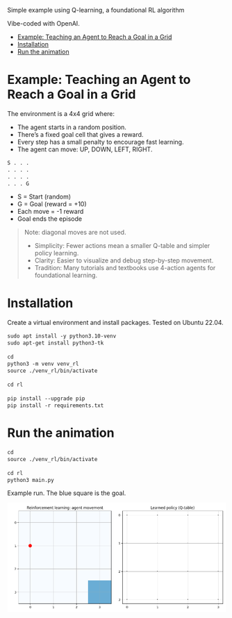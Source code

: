Simple example using Q-learning, a foundational RL algorithm

Vibe-coded with OpenAI.

- [Example: Teaching an Agent to Reach a Goal in a Grid](#example-teaching-an-agent-to-reach-a-goal-in-a-grid)
- [Installation](#installation)
- [Run the animation](#run-the-animation)

# Example: Teaching an Agent to Reach a Goal in a Grid

The environment is a 4x4 grid where:

* The agent starts in a random position.
* There’s a fixed goal cell that gives a reward.
* Every step has a small penalty to encourage fast learning.
* The agent can move: UP, DOWN, LEFT, RIGHT.
```
S . . .
. . . .
. . . .
. . . G
```
* S = Start (random)
* G = Goal (reward = +10)
* Each move = -1 reward
* Goal ends the episode

> Note: diagonal moves are not used.
> * Simplicity: Fewer actions mean a smaller Q-table and simpler policy learning.
> * Clarity: Easier to visualize and debug step-by-step movement.
> * Tradition: Many tutorials and textbooks use 4-action agents for foundational learning.

# Installation

Create a virtual environment and install packages.  Tested on Ubuntu 22.04.

```console
sudo apt install -y python3.10-venv
sudo apt-get install python3-tk

cd
python3 -m venv venv_rl
source ./venv_rl/bin/activate

cd rl

pip install --upgrade pip
pip install -r requirements.txt
```

# Run the animation
```console
cd
source ./venv_rl/bin/activate

cd rl
python3 main.py
```

Example run.  The blue square is the goal.

![](assets/q_learning_animation.gif)
